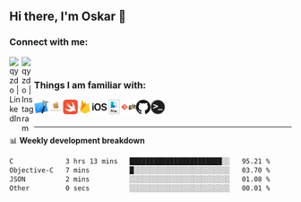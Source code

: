
## Hi there, I'm Oskar 👋

### Connect with me:

[<img align="left" alt="qyzdo | LinkedIn" width="22px" src="https://cdn.jsdelivr.net/npm/simple-icons@v3/icons/linkedin.svg" />][linkedin]
[<img align="left" alt="qyzdo | Instagram" width="22px" src="https://cdn.jsdelivr.net/npm/simple-icons@v3/icons/instagram.svg" />][instagram]

<br />

### Things I am familiar with:

<img align="left" alt="XCode" width="26px" src="https://raw.githubusercontent.com/github/explore/80688e429a7d4ef2fca1e82350fe8e3517d3494d/topics/xcode/xcode.png" />
<img align="left" alt="Objective-c" width="26px" src="https://raw.githubusercontent.com/github/explore/80688e429a7d4ef2fca1e82350fe8e3517d3494d/topics/objective-c/objective-c.png" />
<img align="left" alt="Swift" width="26px" src="https://raw.githubusercontent.com/github/explore/80688e429a7d4ef2fca1e82350fe8e3517d3494d/topics/swift/swift.png" />
<img align="left" alt="Firebase" width="26px" src="https://raw.githubusercontent.com/github/explore/80688e429a7d4ef2fca1e82350fe8e3517d3494d/topics/firebase/firebase.png" />
<img align="left" alt="iOS" width="26px" src="https://raw.githubusercontent.com/github/explore/80688e429a7d4ef2fca1e82350fe8e3517d3494d/topics/ios/ios.png" />
<img align="left" alt="MacOS" width="26px" src="https://raw.githubusercontent.com/github/explore/80688e429a7d4ef2fca1e82350fe8e3517d3494d/topics/macos/macos.png" />
<img align="left" alt="Git" width="26px" src="https://raw.githubusercontent.com/github/explore/80688e429a7d4ef2fca1e82350fe8e3517d3494d/topics/git/git.png" />
<img align="left" alt="GitHub" width="26px" src="https://raw.githubusercontent.com/github/explore/78df643247d429f6cc873026c0622819ad797942/topics/github/github.png" />
<img align="left" alt="Terminal" width="26px" src="https://raw.githubusercontent.com/github/explore/80688e429a7d4ef2fca1e82350fe8e3517d3494d/topics/terminal/terminal.png" />

<br />
<br />

---

[instagram]: https://www.instagram.com/oskarr1337/
[linkedin]: https://www.linkedin.com/in/oskar-figiel-597246158/


📊 **Weekly development breakdown**
<!--START_SECTION:waka-->
```text
C             3 hrs 13 mins   ███████████████████████░░   95.21 % 
Objective-C   7 mins          █░░░░░░░░░░░░░░░░░░░░░░░░   03.70 % 
JSON          2 mins          ░░░░░░░░░░░░░░░░░░░░░░░░░   01.08 % 
Other         0 secs          ░░░░░░░░░░░░░░░░░░░░░░░░░   00.01 %
```
<!--END_SECTION:waka-->
